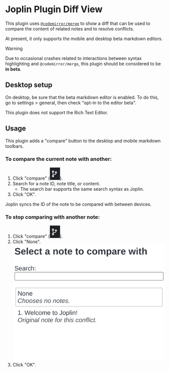 # Joplin Plugin Diff View

This plugin uses [`@codemirror/merge`](https://github.com/codemirror/merge) to show a diff that can be used to compare the content of related notes and to resolve conflicts.

At present, it only supports the mobile and desktop beta markdown editors.

> [!WARNING]
>
> Due to occasional crashes related to interactions between syntax highlighting and `@codemirror/merge`, this plugin should be considered to be **in beta**.

## Desktop setup

On desktop, be sure that the beta markdown editor is enabled. To do this, go to settings > general, then check "opt-in to the editor beta".

This plugin does not support the Rich Text Editor.

## Usage

This plugin adds a "compare" button to the desktop and mobile markdown toolbars.

### To compare the current note with another:

1. Click "compare" (<img alt="branch icon" src="./images/compare-button.png" width="32"/>).
2. Search for a note ID, note title, or content.
   - The search bar supports the same search syntax as Joplin.
3. Click "OK".

Joplin syncs the ID of the note to be compared with between devices.

### To stop comparing with another note:

1. Click "compare" (<img alt="branch icon" src="./images/compare-button.png" width="32"/>).
2. Click "None".  
   <img alt="screenshot: Select a note to compare with, 'none' circled." src="./images/compare-with-no-notes.png" width="500"/>
3. Click "OK".
